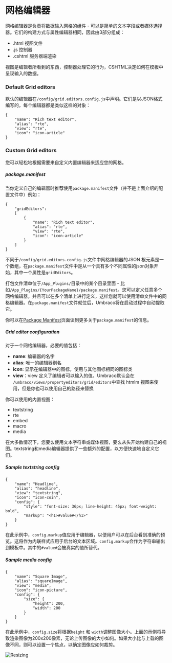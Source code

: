 # 网格编辑器 #

网格编辑器是负责将数据输入网格的组件 - 可以是简单的文本字段或者媒体选择器。它们的构建方式与属性编辑器相同，因此由3部分组成：

- .html 视图文件
- .js 控制器
- .cshtml 服务器端渲染

视图是编辑者所看到的东西，控制器处理它的行为，CSHTML决定如何在模板中呈现输入的数据。


### Default Grid editors ###
默认的编辑器在`/config/grid.editors.config.js`中声明。它们是以JSON格式编写的，每个编辑器都是类似这样的对象：

    {
        "name": "Rich text editor",
        "alias": "rte",
        "view": "rte",
        "icon": "icon-article"
    }

### Custom Grid editors ###
您可以轻松地根据需要来自定义内置编辑器来适应您的网格。

##### package.manifest ####
当你定义自己的编辑器时推荐使用`package.manifest`文件（并不是上面介绍的配置文件中）例如：

    {
        "gridEditors": 
        [
            {
                "name": "Rich text editor",
                "alias": "rte",
                "view": "rte",
                "icon": "icon-article"
            }
        ]
    }
    
不同于`/config/grid.editors.config.js`文件中网格编辑器的JSON 根元素是一个数组，在`package.manifest`文件中是从一个具有多个不同属性的json对象开始，其中一个属性是`gridEditors`。

打包文件清单位于`/App_Plugins/`目录中的某个目录里面 - 比如`/App_Plugins/{YourPackageName}/package.manifest`。您可以定义任意多个网格编辑器，并且可以在多个清单上进行定义，这样您就可以使用清单文件中的网格编辑器。在`package.manifest`文件就位后，Umbraco将在启动过程中自动提取它。

你可以在[Package Manifest](../../../../../Extending/Property-Editors/package-manifest.md)页面读到更多关于`package.manifest`的信息。

##### Grid editor configuration #####

对于一个网格编辑器，必要的值包括：

- **name**: 编辑器的名字
- **alias**: 唯一的编辑器别名
- **icon**: 显示在编辑器中的图标，使用与其他图标相同的图标类
- **view**：view 定义了编辑者可以输入的值。Umbraco默认会在 `/umbraco/views/propertyeditors/grid/editors`中查找 htmlm 视图来使用，但是你也可以使用自己的路径来替换

你可以使用的内置视图：

- textstring
- rte
- embed
- macro
- media

在大多数情况下，您要么使用文本字符串或媒体视图，要么从头开始构建自己的视图。textstring和media编辑器提供了一些额外的配置，以方便快速地自定义它们。

##### Sample textstring config #####

    {
        "name": "Headline",
        "alias": "headline",
        "view": "textstring",
        "icon": "icon-coin",
        "config": {
            "style": "font-size: 36px; line-height: 45px; font-weight: bold",
            "markup": "<h1>#value#</h1>"
        }
    }

在此示例中，`config.markup`值应用于编辑器，以便用户可以在后台看到准确的预览。这将作为内联样式应用于后台的文本区域。`config.markup`会作为字符串输出到模板中。其中的`#value#`会被真实的值所替代。

##### Sample media config #####

    {
        "name": "Square Image",
        "alias": "squareImage",
        "view": "media",
        "icon": "icon-picture",
        "config": {
            "size": {
                "height": 200,
                "width": 200
            }
        }
    }

在此示例中，`config.size`将根据`height` 和 `width`调整图像大小。上面的示例将导致渲染图像为200x200像素，无论上传图像的大小如何。如果大小比与上载的图像不同，则可以设置一个焦点，以确定图像应如何裁剪。

![Resizing](images/grid-resizing.png)
